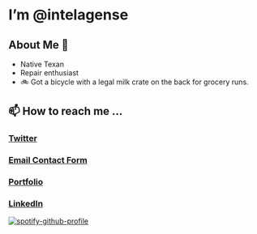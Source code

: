 # I’m @intelagense

## About Me 🤠
* Native Texan
* Repair enthusiast 
* 🚲 Got a bicycle with a legal milk crate on the back for grocery runs.

## 📫 How to reach me ... 
### [Twitter](https://twitter.com/intelagense)
### [Email Contact Form](https://www.intelagense.com/#contact)
### [Portfolio](https://www.intelagense.com/)
### [LinkedIn](https://www.linkedin.com/in/eric-wynn-romere/)

[![spotify-github-profile](https://spotify-github-profile.vercel.app/api/view?uid=intelagense&cover_image=true&theme=default&bar_color=53b14f&bar_color_cover=false)](https://github.com/kittinan/spotify-github-profile)

<!---
intelagense/intelagense is a ✨ special ✨ repository because its `README.md` (this file) appears on your GitHub profile.
You can click the Preview link to take a look at your changes.
--->
